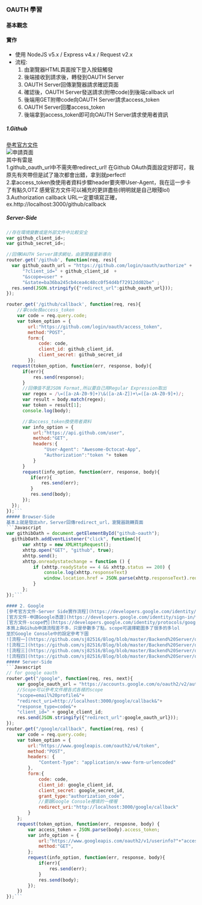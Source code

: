 ### OAUTH 學習  
#### 基本觀念
#### 實作
* 使用 NodeJS v5.x / Express v4.x / Request v2.x
* 流程:
  1. 由瀏覽器HTML頁面按下登入按鈕觸發
  2. 後端接收到請求後，轉發到OAUTH Server
  3. OAUTH Server回傳瀏覽器請求確認頁面  
  4. 確認後，OAUTH Server發送請求(附帶code)到後端callback url
  5. 後端用GET附帶code向OAUTH Server請求access_token  
  6. OAUTH Server回覆access_token  
  7. 後端拿到access_token即可向OAUTH Server請求使用者資訊

##### 1.Github  
[參考官方文件](https://developer.github.com/v3/oauth/#scopes)  
![申請頁面]()  
其中有雷是   
1.github_oauth_url中不需夾帶redirect_url! 在Github OAuth頁面設定好即可，我原先有夾帶但是試了幾次都會出錯，拿到就perfect!  
2.拿access_token換使用者資料步驟header要夾帶User-Agent，我在這一步卡了有點久OTZ 感覺官方文件可以補充的更詳盡些(明明就是自己眼殘lol)  
3.Authorization callback URL一定要填寫正確，ex.http://localhost:3000/github/callback  
##### Server-Side
```Javascript
//存在環境變數或是外部文件中比較安全
var github_client_id=;
var github_secret_id=;

//回傳OAUTH Server請求網址，由瀏覽器重新導向
router.get('/github', function(req, res){
  var github_oauth_url = "https://github.com/login/oauth/authorize" +
      "?client_id=" + github_client_id  +
      "&scope=user" +
      "&state=ba36ba245cb4cea4c48cc0f54d4bf72912dd02be" ;
  res.send(JSON.stringify({"redirect_url":github_oauth_url}));
});

router.get('/github/callback', function(req, res){
    //拿code換access_token
    var code = req.query.code;
    var token_option = {
        url:"https://github.com/login/oauth/access_token",
        method:"POST",
        form:{
            code: code,
            client_id: github_client_id,
            client_secret: github_secret_id
        }};
  request(token_option, function(err, response, body){
      if(err){
          res.send(response);
      }
      //回傳值不是JSON Format,所以要自己用Regular Expression取出
      var regex = /\=([a-zA-Z0-9]+)\&([a-zA-Z])+\=([a-zA-Z0-9]+)/;
      var result = body.match(regex);
      var token = result[1];
      console.log(body);

      //拿access_token換使用者資料
      var info_option = {
          url:"https://api.github.com/user",
          method:"GET",
          headers:{
              "User-Agent": "Awesome-Octocat-App",
              "Authorization":"token "+ token
          }
      }
      request(info_option, function(err, response, body){
         if(err){
             res.send(err);
         }
         res.send(body);
      });
  });
});```
##### Browser-Side  
基本上就是發出xhr，Server回傳redirect_url，瀏覽器跳轉頁面
```Javascript
var githibOath = document.getElementById("github-oauth");
  githibOath.addEventListener("click", function(){
      var xhttp = new XMLHttpRequest();
      xhttp.open("GET", "github", true);
      xhttp.send();
      xhttp.onreadystatechange = function () {
          if (xhttp.readyState == 4 && xhttp.status == 200) {
              console.log(xhttp.responseText)
              window.location.href = JSON.parse(xhttp.responseText).redirect_url;
          }
      };
});```

#### 2. Google
[參考官方文件-Server Side實作流程](https://developers.google.com/identity/protocols/OAuth2WebServer)  
[官方文件-申請Google憑證](https://developers.google.com/identity/sign-in/web/devconsole-project)  
[官方文件-scope們](https://developers.google.com/identity/protocols/googlescopes)      
本質上與Gihub申請流程差不多，只是參數多了點，scope可選擇範圍多了很多的多lol   
至於Google Console中的設定參考下圖  
![流程一](https://github.com/sj82516/Blog/blob/master/Backend%20Server/oauth_imgs/google1.jpg)  
![流程二](https://github.com/sj82516/Blog/blob/master/Backend%20Server/oauth_imgs/google2.jpg)  
![流程三](https://github.com/sj82516/Blog/blob/master/Backend%20Server/oauth_imgs/google3.jpg)  
![流程四](https://github.com/sj82516/Blog/blob/master/Backend%20Server/oauth_imgs/google4.png)  
##### Server-Side
```Javascript
// for google oauth
router.get("/google", function(req, res, next){
    var google_oauth_url = "https://accounts.google.com/o/oauth2/v2/auth?" +  
    //Scope可以參考文件裡各式各樣的scope
    "scope=email%20profile&"+
    "redirect_uri=http://localhost:3000/google/callback&"+
    "response_type=code&"+
    "client_id=" + google_client_id;
    res.send(JSON.stringify({"redirect_url":google_oauth_url}));
});
router.get("/google/callback", function(req, res) {
    var code = req.query.code;
    var token_option = {
        url:"https://www.googleapis.com/oauth2/v4/token",
        method:"POST",
        headers: {
            "Content-Type": "application/x-www-form-urlencoded"
        },
        form:{
            code: code,
            client_id: google_client_id,
            client_secret: google_secret_id,
            grant_type:"authorization_code",
            //要跟Google Console裡填的一樣喔
            redirect_uri:"http://localhost:3000/google/callback"
        }
    };
    request(token_option, function(err, resposne, body) {
        var access_token = JSON.parse(body).access_token;
        var info_option = {
            url:"https://www.googleapis.com/oauth2/v1/userinfo?"+"access_token="+access_token,
            method:"GET",
        };
        request(info_option, function(err, response, body){
            if(err){
                res.send(err);
            }
            res.send(body);
        });
    })
});```
